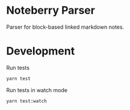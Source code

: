 # Noteberry Parser

Parser for block-based linked markdown notes.

# Development

Run tests

```bash
yarn test
```

Run tests in watch mode

```bash
yarn test:watch
```

